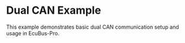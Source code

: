 # Dual CAN Example

This example demonstrates basic dual CAN communication setup and usage in EcuBus-Pro.
